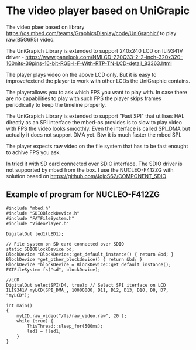 # The video player based on UniGrapic 
The video plaer based on library https://os.mbed.com/teams/GraphicsDisplay/code/UniGraphic/ to play raw(B5G6R5) video. 

The UniGrapich Library is extended to support 240x240 LCD on ILI9341V driver - 
https://www.panelook.com/NMLCD-220Q33-2-2-inch-320x320-160nits-39pins-16-bit-RGB-I-F-With-RTP-TN-LCD-detail_83363.html

The player plays video on the above LCD only. But it is easy to improve/extend the player to work with other LCDs the UniGraphic contains.

The playerallows you to ask which FPS you want to play with. In case there are no capabilities to play with such FPS the player skips frames periodically to keep the timeline properly.  

The UniGrapich Library is extended to support "Fast SPI" that utilises HAL directly as an SPI interface the mbed-os provides is to slow to play video with FPS the video looks smoothly. Even the interface is called SPI_DMA  but actually it does not support DMA yet. Btw it is much faster the mbed SPI. 

The player expects raw video on the file system that has to be fast enought to achive FPS you ask. 

In tried it with SD card connected over SDIO interface.
The SDIO driver is not supported by mbed from the box. 
I use the NUCLEO-F412ZG with solution based on https://github.com/JojoS62/COMPONENT_SDIO 

## Example of program for  NUCLEO-F412ZG
```
#include "mbed.h"
#include "SDIOBlockDevice.h"
#include "FATFileSystem.h"
#include "VideoPlayer.h"

DigitalOut led1(LED1);

// File system on SD card connected over SDIO
static SDIOBlockDevice bd;
BlockDevice *BlockDevice::get_default_instance() { return &bd; }
BlockDevice *get_other_blockdevice() { return &bd; }
BlockDevice *blockDevice = BlockDevice::get_default_instance();
FATFileSystem fs("sd", blockDevice);

//LCD
DigitalOut selectSPI(D4, true); // Select SPI iterface on LCD
ILI9341V myLCD(SPI_DMA_, 10000000, D11, D12, D13, D10, D8, D7, "myLCD");

int main()
{    
    myLCD.raw_video("/fs/raw_video.raw", 20 );
    while (true) {
        ThisThread::sleep_for(500ms);
        led1 = !led1;    
    }
}

```


